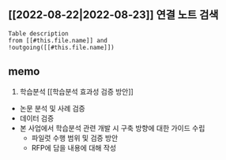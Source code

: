 ## [[2022-08-22|2022-08-23]] 연결 노트 검색

```dataview
Table description
from [[#this.file.name]] and
!outgoing([[#this.file.name]])
```

## memo
1. 학습분석 [[학습분석 효과성 검증 방안]]
+ 논문 분석 및 사례 검증
+ 데이터 검증
+ 본 사업에서 학습분석 관련 개발 시 구축 방향에 대한 가이드 수립
   + 파일럿 수행 범위 및 검증 방안
   +  RFP에 담을 내용에 대해 작성
   
